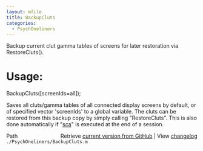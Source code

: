```yaml
---
layout: mfile
title: BackupCluts
categories:
  - PsychOneliners
---
```


Backup current clut gamma tables of screens for later restoration via RestoreCluts\(\).

# Usage:

BackupCluts\(\[screenIds=all\]\);

Saves all cluts/gamma tables of all connected display screens by default,
or of specified vector 'screenIds' to a global variable. The cluts can be
restored from this backup copy by simply calling "RestoreCluts". This is
also done automatically if "[sca](/docs/sca)" is executed at the end of a session.



<div class="code_header" style="text-align:right;">
  <span style="float:left;">Path&nbsp;&nbsp;</span> <span class="counter">Retrieve <a href=
  "https://raw.github.com/Psychtoolbox-3/Psychtoolbox-3/beta/./PsychOneliners/BackupCluts.m">current version from GitHub</a> | View <a href=
  "https://github.com/Psychtoolbox-3/Psychtoolbox-3/commits/beta/./PsychOneliners/BackupCluts.m">changelog</a></span>
</div>
<div class="code">
  <code>./PsychOneliners/BackupCluts.m</code>
</div>
